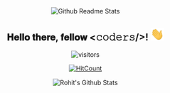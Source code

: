 <div align="center">
<p align="center">
 <img width="100px" src="https://res.cloudinary.com/anuraghazra/image/upload/v1594908242/logo_ccswme.svg" align="center" alt="Github Readme Stats" />

<h2> 𝐇𝐞𝐥𝐥𝐨 𝐭𝐡𝐞𝐫𝐞, 𝐟𝐞𝐥𝐥𝐨𝐰 <𝚌𝚘𝚍𝚎𝚛𝚜/>! <img src="https://github.com/ABSphreak/ABSphreak/blob/master/gifs/Hi.gif" width="30px"></h2>

 ![visitors](https://visitor-badge.laobi.icu/badge?page_id=The-Fuse.The-Fuse)<br>
 
[![HitCount](http://hits.dwyl.com/The-Fuse/The-Fuse.svg)](http://hits.dwyl.com/The-Fuse/The-Fuse)
</p>

<p align="center">
<img align="center" src="https://github-readme-stats.vercel.app/api?username=The-Fuse&&show_icons=true&theme=radical" alt="Rohit's Github Stats">
</p>
</div>
<!--
**The-Fuse/The-Fuse** is a ✨ _special_ ✨ repository because its `README.md` (this file) appears on your GitHub profile.

Here are some ideas to get you started:

- 🔭 I’m currently working on ...
- 🌱 I’m currently learning ...
- 👯 I’m looking to collaborate on ...
- 🤔 I’m looking for help with ...
- 💬 Ask me about ...
- 📫 How to reach me: ...
- 😄 Pronouns: ...
- ⚡ Fun fact: ...
-->
